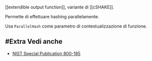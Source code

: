 [[extendible output function]], variante di [[cSHAKE]].

Permette di effettuare hashing parallelamente.

Usa `ParallelHash` come parametro di contestualizzazione di funzione.

## #Extra Vedi anche

- [NIST Special Publication 800-185](https://nvlpubs.nist.gov/nistpubs/SpecialPublications/NIST.SP.800-185.pdf)